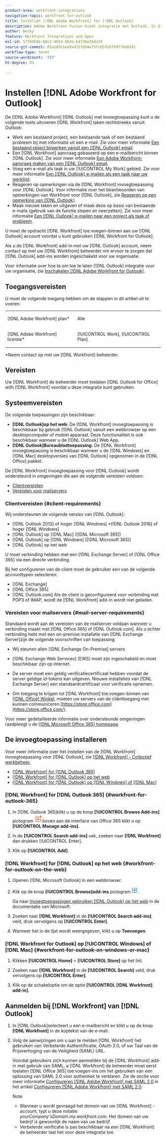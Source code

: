 ```yaml
---
product-area: workfront-integrations
navigation-topic: workfront-for-outlook
title: Instellen [!DNL Adobe Workfront] for [!DNL Outlook]
description: Adobe Workfront Fusion biedt integratie met Outlook. In dit artikel wordt beschreven hoe u deze integratie kunt gebruiken in uw eigen workflows.
author: Becky
feature: Workfront Integrations and Apps
exl-id: 57f0560b-68c2-4654-863e-bd728e76da29
source-git-commit: 61a107e1ee8a415fd94e73fc65fa5f59f7de02d1
workflow-type: tm+mt
source-wordcount: '737'
ht-degree: 0%

---
```


# Instellen [!DNL Adobe Workfront for Outlook]

De [!DNL Adobe Workfront] [!DNL Outlook] met invoegtoepassing kunt u de volgende toets uitvoeren [!DNL Workfront] taken rechtstreeks vanuit Outlook:

* Werk een bestaand project, een bestaande taak of een bestaand probleem bij met informatie uit een e-mail. Zie voor meer informatie [Een bestaand object bijwerken vanuit een [!DNL Outlook] email](../../workfront-integrations-and-apps/using-workfront-with-outlook/update-an-existing-object-from-an-outlook-email.md).
* Een [!DNL Workfront] aanvraag gebaseerd op een e-mailbericht binnen [!DNL Outlook]. Zie voor meer informatie [Een Adobe Workfront-aanvraag maken van een [!DNL Outlook] email](../../workfront-integrations-and-apps/using-workfront-with-outlook/create-a-wf-request-from-an-outlook-email.md).
* Voeg een e-mail als taak in uw [!UICONTROL My Work] gebied. Zie voor meer informatie [Een [!DNL Outlook] e-mailen als een taak naar uw werklijst](../../workfront-integrations-and-apps/using-workfront-with-outlook/add-outlook-email-as-task-to-your-work-list.md).
* Reageren op opmerkingen via de [!DNL Workfront] invoegtoepassing voor [!DNL Outlook]. Voor informatie over het beantwoorden van opmerkingen van Workfront voor [!DNL Outlook], zie [Reageren op een opmerking van [!DNL Outlook]](../../workfront-integrations-and-apps/using-workfront-with-outlook/reply-to-a-comment-from-outlook.md).
* Maak nieuwe taken en uitgaven of maak deze op basis van bestaande e-mails (gebruik van de functie slepen en neerzetten). Zie voor meer informatie [Een [!DNL Outlook] e-mailen naar een project als taak of probleem](../../workfront-integrations-and-apps/using-workfront-with-outlook/add-outlook-email-to-project-as-task-or-issue.md).

U moet de opdracht [!DNL Workfront] toe:voegen-binnen aan uw [!DNL Outlook] account voordat u kunt gebruiken [!DNL Workfront for Outlook].

Als u de [!DNL Workfront] add-in met uw [!DNL Outlook] account, neem contact op met uw [!DNL Workfront] beheerder om ervoor te zorgen dat [!DNL Outlook] add-ins worden ingeschakeld voor uw organisatie.

Voor informatie over hoe te om toe te laten [!DNL Outlook] integratie voor uw organisatie, zie [Inschakelen [!DNL Adobe Workfront for Outlook]](../../administration-and-setup/configure-integrations/enable-workfront-for-outlook.md).

## Toegangsvereisten

U moet de volgende toegang hebben om de stappen in dit artikel uit te voeren:

<table style="table-layout:auto"> 
 <col> 
 <col> 
 <tbody> 
  <tr> 
   <td role="rowheader">[!DNL Adobe Workfront] plan*</td> 
   <td> <p>Alle</p> </td> 
  </tr> 
  <tr> 
   <td role="rowheader">[!DNL Adobe Workfront] licentie*</td> 
   <td> <p>[!UICONTROL Work], [!UICONTROL Plan]</p> </td> 
  </tr> 
 </tbody> 
</table>

&#42;Neem contact op met uw [!DNL Workfront] beheerder.

## Vereisten

Uw [!DNL Workfront] de beheerder moet toelaten [!DNL Outlook for Office] with [!DNL Workfront] voordat u deze integratie kunt gebruiken.

## Systeemvereisten

De volgende toepassingen zijn beschikbaar:

* **[!DNL Outlook]op het web:** De [!DNL Workfront] invoegtoepassing is beschikbaar bij gebruik [!DNL Outlook] vanuit een webbrowser op een desktopcomputer of mobiel apparaat. Deze functionaliteit is ook beschikbaar wanneer u de [!DNL Outlook] Web App.
* **[!DNL Outlook]Bureaubladtoepassing:** De [!DNL Workfront] invoegtoepassing is beschikbaar wanneer u de [!DNL Windows] en [!DNL Mac] desktopversies van [!DNL Outlook] opgenomen in de [!DNL Office] pakket.

De [!DNL Workfront] invoegtoepassing voor [!DNL Outlook] wordt ondersteund in omgevingen die aan de volgende vereisten voldoen:

* [Clientvereisten](#client-requirements-client-requirements)
* [Vereisten voor mailservers](#mail-server-requirements-mail-server-requirements)

### Clientvereisten {#client-requirements}

Wij ondersteunen de volgende versies van [!DNL Outlook]:

* [!DNL Outlook 2013] of hoger [!DNL Windows]
*[!DNL  Outlook 2016] of hoger [!DNL Windows]
* [!DNL Outlook] op [!DNL Mac] ([!DNL Microsoft 365])
* [!DNL Outlook] op [!DNL Windows] ([!DNL Microsoft 365])
* [!DNL Outlook] op het web

U moet verbinding hebben met een [!DNL Exchange Server] of [!DNL Office 365] via een directe verbinding.

Bij het configureren van de client moet de gebruiker een van de volgende accounttypen selecteren:

* [!DNL Exchange]
* [!DNL Office 365]
* [!DNL Outlook.com]&#x200B;**&#x200B;**&#x200B; Als de client is geconfigureerd voor verbinding met POP3 of IMAP, wordt de [!DNL Workfront] add-in wordt niet geladen.

### Vereisten voor mailservers {#mail-server-requirements}

Standaard wordt aan de vereisten van de mailserver voldaan wanneer u verbinding maakt met [!DNL Office 365] of [!DNL Outlook.com]. Als u echter verbinding hebt met een on-premise installatie van [!DNL Exchange Server]zijn de volgende voorschriften van toepassing:

* Wij steunen allen [!DNL Exchange On-Premise] servers
* [!DNL Exchange Web Services] (EWS) moet zijn ingeschakeld en moet beschikbaar zijn op internet.
* De server moet een geldig verificatiecertificaat hebben voordat de server geldige id-tokens kan uitgeven. Nieuwe installaties van [!DNL Exchange Server] een standaardcertificaat voor verificatie opnemen.

   <!--this used to be here but Dev asked for it to be taken out - logged issue for editing this article on 4-26-2023: For more information, see [Digital certificates and encryption in [!DNL Exchange 2016]](https://technet.microsoft.com/en-us/library/dd351044(v=exchg.160).aspx) and [Set-AuthConfig](https://technet.microsoft.com/en-us/library/jj215766(v=exchg.160).aspx).-->

* Om toegang te krijgen tot [!DNL Workfront] toe:voegen-binnen van [[!DNL Office] Winkel](https://store.office.com/), moeten uw servers van de cliënttoegang met kunnen communiceren  [https://store.office.com](https://store.office.com/).

Voor meer gedetailleerde informatie over ondersteunde omgevingen raadpleegt u de [[!DNL Microsoft Office 365] homepage](https://products.office.com/en-us/office-365-home).

## De invoegtoepassing installeren

Voor meer informatie over het instellen van de [!DNL Workfront] invoegtoepassing voor [!DNL Outlook], zie [[!DNL Workfront] - Collectief werkbeheer.](https://appsource.microsoft.com/en-us/product/office/WA104380943?tab=Overview)

* [[!DNL Workfront] for [!DNL Outlook 365]](#workfront-for-outlook-365-workfront-for-outlook-365)
* [[!DNL Workfront] for [!DNL Outlook] op het web](#workfront-for-outlook-on-the-web-workfront-for-outlook-on-the-web)
* [[!DNL Workfront] for [!DNL Outlook] op [!DNL Windows] of [!DNL Mac]](#workfront-for-outlook-on-windows-or-mac-workfront-for-outlook-on-windows-or-mac)

### [!DNL Workfront] for [!DNL Outlook 365] {#workfront-for-outlook-365}

1. In [!DNL Outlook 365]klikt u op de knop **[!UICONTROL Browse Add-ins]** pictogram ![](assets/outlook-add-in-26x26.png)boven aan de interface van Office 365 klikt u op **[!UICONTROL Manage add-ins]**.

1. In de **[!UICONTROL Search add-ins]** vak, zoeken naar **[!DNL Workfront]** dan drukken [!UICONTROL Enter].

1. Klik op **[!UICONTROL Add]**.

### [!DNL Workfront] for [!DNL Outlook] op het web {#workfront-for-outlook-on-the-web}

1. Openen [!DNL Microsoft Outlook] in een webbrowser.
1. Klik op de knop **[!UICONTROL Browse]add-ins** pictogram ![](assets/outlook-add-in-web-version-20x20.png).

   Ga naar [Invoegtoepassingen gebruiken [!DNL Outlook] op het web](https://support.microsoft.com/en-us/office/using-add-ins-in-outlook-on-the-web-8f2ce816-5df4-44a5-958c-f7f9d6dabdce#bkmk_addaddinsicon) in de documentatie van Microsoft.

1. Zoeken naar **[!DNL Workfront]** in de **[!UICONTROL Search add-ins]** veld, druk vervolgens op **[!UICONTROL Enter]**.

1. Wanneer het in de lijst wordt weergegeven, klikt u op **Toevoegen**.

### [!DNL Workfront for Outlook] op [!UICONTROL Windows] of [!DNL Mac] {#workfront-for-outlook-on-windows-or-mac}

1. Klikken **[!UICONTROL Home]** > **[!UICONTROL Store]** op het lint.

1. Zoeken naar **[!DNL Workfront]** in de **[!UICONTROL Search]** veld, druk vervolgens op **[!UICONTROL Enter]**.

1. Klik op de schakeloptie om de optie **[!UICONTROL [!DNL Workfront] add-in]**.

## Aanmelden bij [!DNL Workfront] van [!DNL Outlook]

1. In [!DNL Outlook]selecteert u een e-mailbericht en klikt u op de knop **[!DNL Workfront]** in de koptekst van de e-mail.
1. Volg de aanwijzingen om u aan te melden [!DNL Workfront] het gebruiken van Verbeterde Authentificatie, OAuth 2.0, of uw Taal van de Prijsverhoging van de Veiligheid (SAML) URL.

   Voordat gebruikers zich kunnen aanmelden bij de [!DNL Workfront] add-in met gebruik van SAML, a [!DNL Workfront] de beheerder moet eerst toelaten [!DNL Office 365] toe:voegen-ins om het gebruiken van een oplossing van SAML 2.0 voor authentiek te verklaren. Zie de sectie voor meer informatie [Configureren [!DNL Adobe Workfront] met SAML 2.0](../../administration-and-setup/add-users/single-sign-on/configure-workfront-saml-2.md#enable-saml-with-office-365) in het artikel [Configureren [!DNL Adobe Workfront] met SAML 2.0](../../administration-and-setup/add-users/single-sign-on/configure-workfront-saml-2.md).

   >[!NOTE]
   >
   >* Wanneer u wordt gevraagd het domein van uw [!DNL Workfront] -account, typt u deze notatie: *yourCompany&#39;sDomain.my.workfront.com*. Het domein van uw bedrijf is gewoonlijk de naam van uw bedrijf.
   >* Verbeterde verificatie is pas beschikbaar na een [!DNL Workfront] de beheerder laat het voor deze integratie toe.


